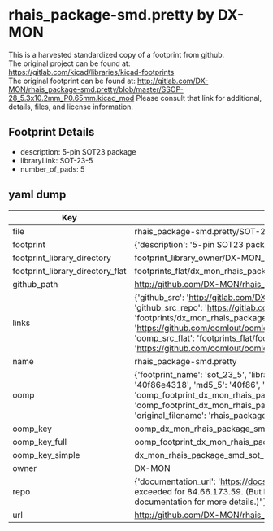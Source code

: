 # rhais_package-smd.pretty by DX-MON  
This is a harvested standardized copy of a footprint from github.  
The original project can be found at:  
https://gitlab.com/kicad/libraries/kicad-footprints  
The original footprint can be found at:
http://gitlab.com/DX-MON/rhais_package-smd.pretty/blob/master/SSOP-28_5.3x10.2mm_P0.65mm.kicad_mod
Please consult that link for additional, details, files, and license information.  
## Footprint Details
* description: 5-pin SOT23 package  
* libraryLink: SOT-23-5  
* number_of_pads: 5  
## yaml dump  
| Key | Value |  
| --- | --- |  
| file | rhais_package-smd.pretty/SOT-23-5.kicad_mod |  
| footprint | {'description': '5-pin SOT23 package', 'libraryLink': 'SOT-23-5', 'number_of_pads': 5} |  
| footprint_library_directory | footprint_library_owner/DX-MON_rhais_package-smd.pretty |  
| footprint_library_directory_flat | footprints_flat/dx_mon_rhais_package_smd_sot_23_5/working |  
| github_path | http://github.com/DX-MON/rhais_package-smd.pretty/blob/master/SOT-23-5.kicad_mod |  
| links | {'github_src': 'http://gitlab.com/DX-MON/rhais_package-smd.pretty/blob/master/SSOP-28_5.3x10.2mm_P0.65mm.kicad_mod', 'github_src_repo': 'https://gitlab.com/kicad/libraries/kicad-footprints', 'oomp_bot': 'footprints/dx_mon_rhais_package_smd_sot_23_5/working', 'oomp_bot_github': 'https://github.com/oomlout/oomlout_oomp_footprint_bot/tree/main/footprints/dx_mon_rhais_package_smd_sot_23_5/working', 'oomp_src_flat': 'footprints_flat/footprints_flat/dx_mon_rhais_package_smd_sot_23_5/working', 'oomp_src_flat_github': 'https://github.com/oomlout/oomlout_oomp_footprint_src/tree/main/footprints_flat/dx_mon_rhais_package_smd_sot_23_5/working'} |  
| name | rhais_package-smd.pretty |  
| oomp | {'footprint_name': 'sot_23_5', 'library_name': 'rhais_package_smd', 'md5': '40f86e4318971d0d9e696a4fd960572e', 'md5_10': '40f86e4318', 'md5_5': '40f86', 'md5_6': '40f86e', 'oomp_key': 'oomp_dx_mon_rhais_package_smd_sot_23_5', 'oomp_key_extra': 'oomp_footprint_dx_mon_rhais_package_smd_sot_23_5', 'oomp_key_full': 'oomp_footprint_dx_mon_rhais_package_smd_sot_23_5_40f86e', 'oomp_key_simple': 'dx_mon_rhais_package_smd_sot_23_5', 'original_filename': 'rhais_package-smd.pretty/SOT-23-5.kicad_mod', 'owner_name': 'dx_mon'} |  
| oomp_key | oomp_dx_mon_rhais_package_smd_sot_23_5 |  
| oomp_key_full | oomp_footprint_dx_mon_rhais_package_smd_sot_23_5 |  
| oomp_key_simple | dx_mon_rhais_package_smd_sot_23_5 |  
| owner | DX-MON |  
| repo | {'documentation_url': 'https://docs.github.com/rest/overview/resources-in-the-rest-api#rate-limiting', 'message': "API rate limit exceeded for 84.66.173.59. (But here's the good news: Authenticated requests get a higher rate limit. Check out the documentation for more details.)"} |  
| url | http://github.com/DX-MON/rhais_package-smd.pretty |  

